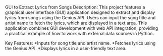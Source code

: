  GUI to Extract Lyrics from Songs
Description: This project features a graphical user interface (GUI) application designed to extract and display lyrics from songs using the Genius API. Users can input the song title and artist name to fetch the lyrics, which are displayed in a text area. This application combines GUI development with web API integration, providing a practical example of how to work with external data sources in Python.

Key Features:
*Inputs for song title and artist name.
*Fetches lyrics using the Genius API.
*Displays lyrics in a user-friendly text area.
